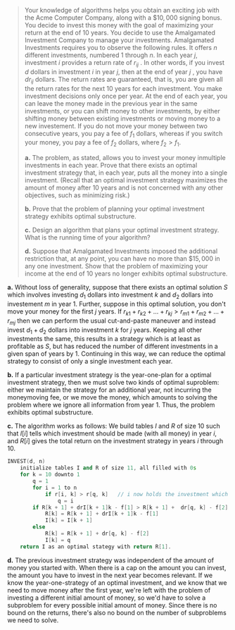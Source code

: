 > Your knowledge of algorithms helps you obtain an exciting job with the Acme Computer Company, along with a $\$10,000$ signing bonus. You decide to invest this money with the goal of maximizing your return at the end of 10 years. You decide to use the Amalgamated Investment Company to manage your investments. Amalgamated Investments requires you to observe the following rules. It offers $n$ different investments, numbered $1$ through $n$. In each year $j$, investment $i$ provides a return rate of $r_{ij}$ . In other words, if you invest $d$ dollars in investment $i$ in year $j$, then at the end of year $j$ , you have $dr_{ij}$ dollars. The return rates are guaranteed, that is, you are given all the return rates for the next 10 years for each investment. You make investment decisions only once per year. At the end of each year, you can leave the money made in the previous year in the same investments, or you can shift money to other investments, by either shifting money between existing investments or moving money to a new investement. If you do not move your money between two consecutive years, you pay a fee of $f_1$ dollars, whereas if you switch your money, you pay a fee of $f_2$ dollars, where $f_2 > f_1$.
>
> **a.** The problem, as stated, allows you to invest your money inmultiple investments in each year. Prove that there exists an optimal investment strategy that, in each year, puts all the money into a single investment. (Recall that an optimal investment strategy maximizes the amount of money after 10 years and is not concerned with any other objectives, such as minimizing risk.)
>
> **b.** Prove that the problem of planning your optimal investment strategy exhibits optimal substructure.
>
> **c.** Design an algorithm that plans your optimal investment strategy. What is the running time of your algorithm?
>
> **d.** Suppose that Amalgamated Investments imposed the additional restriction that, at any point, you can have no more than $\$15,000$ in any one investment. Show that the problem of maximizing your income at the end of 10 years no longer exhibits optimal substructure.

**a.** Without loss of generality, suppose that there exists an optimal solution $S$ which involves investing $d_1$ dollars into investment $k$ and $d_2$ dollars into investement $m$ in year $1$. Further, suppose in this optimal solution, you don't move your money for the first $j$ years. If $r_{k1} + r_{k2} + \ldots + r_{kj} > r_{m1} +r_{m2} + \ldots + r_{mj}$ then we can perform the usual cut-and-paste maneuver and instead invest $d_1 + d_2$ dollars into investment $k$ for $j$ years. Keeping all other investments the same, this results in a strategy which is at least as profitable as $S$, but has reduced the number of different investments in a given span of years by $1$. Continuing in this way, we can reduce the optimal strategy to consist of only a single investment each year.

**b.** If a particular investment strategy is the year-one-plan for a optimal investment strategy, then we must solve two kinds of optimal suproblem: either we maintain the strategy for an additional year, not incurring the moneymoving fee, or we move the money, which amounts to solving the problem where we ignore all information from year $1$. Thus, the problem exhibits optimal substructure.

**c.** The algorithm works as follows: We build tables $I$ and $R$ of size $10$ such that $I[i]$ tells which investment should be made (with all money) in year $i$, and $R[i]$ gives the total return on the investment strategy in years $i$ through $10$.

```cpp
INVEST(d, n)
    initialize tables I and R of size 11, all filled with 0s
    for k = 10 downto 1
        q = 1
        for i = 1 to n
            if r[i, k] > r[q, k]   // i now holds the investment which looks best for a given year
                q = i
        if R[k + 1] + drI[k + 1]k - f[1] > R[k + 1] +  dr[q, k] - f[2]  // If revenue is greater when money is not moved
            R[k] = R[k + 1] + drI[k + 1]k - f[1]
            I[k] = I[k + 1]
        else
            R[k] = R[k + 1] + dr[q, k] - f[2]
            I[k] = q
    return I as an optimal stategy with return R[1].
```

**d.** The previous investment strategy was independent of the amount of money you started with. When there is a cap on the amount you can invest, the amount you have to invest in the next year becomes relevant. If we know the year-one-strategy of an optimal investment, and we know that we need to move money after the first year, we're left with the problem of investing a different initial amount of money, so we'd have to solve a subproblem for every possible initial amount of money. Since there is no bound on the returns, there's also no bound on the number of subproblems we need to solve.
